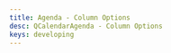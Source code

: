 ```yaml
---
title: Agenda - Column Options
desc: QCalendarAgenda - Column Options
keys: developing
---
```


<example-viewer
  title="Column Options"
  file="AgendaColumnOptions"
  codepen-title="QCalendarAgenda"
/>
